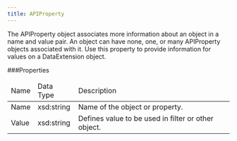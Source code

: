 ```yaml
---
title: APIProperty
---
```

<p>The APIProperty object associates more information about an object in a name and value pair. An object can have none, one, or many APIProperty objects associated with it. Use this property to provide information for values on a DataExtension object.</p>
 
###Properties
<table class="table table-hover">
<thead align="left">
<tr>
<td>Name</td>
<td>Data Type</td>
<td>Description</td>
</tr>
</thead>
<tbody>
<tr>
<td>Name</td>
<td>xsd:string</td>
<td>Name of the object or property.</td>
</tr>
<tr>
<td>Value</td>
<td>xsd:string</td>
<td>Defines value to be used in filter or other object.</td>
</tr>
</tbody>
</table>

 